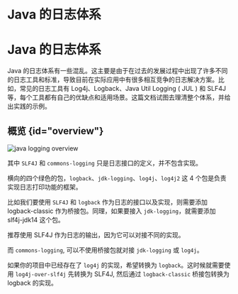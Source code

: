 # Java 的日志体系

# Java 的日志体系

Java 的日志体系有一些混乱。这主要是由于在过去的发展过程中出现了许多不同的日志工具和标准，导致目前在实际应用中有很多相互竞争的日志解决方案。比如，常见的日志工具有 Log4j、Logback、Java Util Logging ( JUL ) 和 SLF4J 等，每个工具都有自己的优缺点和适用场景。这篇文档试图去理清整个体系，并给出实践的示例。

## 概览 {id="overview"}

<img src="http://file-linker.oss-cn-hangzhou.aliyuncs.com/FC202Nc90Ao6Zytp03ki.png" alt="java logging overview"/>

其中 `SLF4J` 和 `commons-logging` 只是日志接口的定义，并不包含实现。

横向的四个绿色的包，`logback`、`jdk-logging`、`log4j`、`log4j2` 这 4 个包是负责实现日志打印功能的框架。

比如我们要使用 `SLF4J` 和 `logback` 作为日志的接口以及实现，则需要添加 logback-classic 作为桥接包。同理，如果要接入 `jdk-logging`，就需要添加 slf4j-jdk14 这个包。

<note>
推荐使用 SLF4J 作为日志的输出，因为它可以对接不同的实现。
</note>

而 `commons-logging`, 可以不使用桥接包就对接 `jdk-logging` 或 `log4j`。

如果你的项目中已经存在了 `log4j` 的实现，希望转换为 `logback`。这时候就需要使用 `log4j-over-slf4j` 先转换为 SLF4J, 然后通过 `logback-classic` 桥接包转换为 logback 的实现。